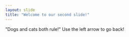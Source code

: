 ```yaml
---
layout: slide
title: "Welcome to our second slide!"
---
```

"Dogs and cats both rule!"
Use the left arrow to go back!
